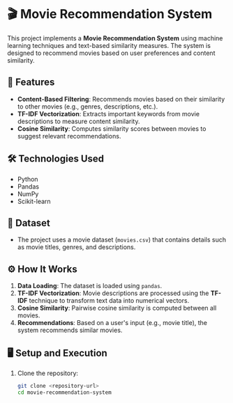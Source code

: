 # 🎬 Movie Recommendation System

This project implements a **Movie Recommendation System** using machine learning techniques and text-based similarity measures. The system is designed to recommend movies based on user preferences and content similarity.

## 🚀 Features
- **Content-Based Filtering**: Recommends movies based on their similarity to other movies (e.g., genres, descriptions, etc.).
- **TF-IDF Vectorization**: Extracts important keywords from movie descriptions to measure content similarity.
- **Cosine Similarity**: Computes similarity scores between movies to suggest relevant recommendations.

## 🛠️ Technologies Used
- Python
- Pandas
- NumPy
- Scikit-learn

## 📂 Dataset
- The project uses a movie dataset (`movies.csv`) that contains details such as movie titles, genres, and descriptions.

## ⚙️ How It Works
1. **Data Loading**: The dataset is loaded using `pandas`.
2. **TF-IDF Vectorization**: Movie descriptions are processed using the **TF-IDF** technique to transform text data into numerical vectors.
3. **Cosine Similarity**: Pairwise cosine similarity is computed between all movies.
4. **Recommendations**: Based on a user's input (e.g., movie title), the system recommends similar movies.

## 🖥️ Setup and Execution
1. Clone the repository:
   ```bash
   git clone <repository-url>
   cd movie-recommendation-system
